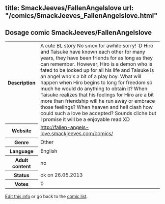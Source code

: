 title: SmackJeeves/FallenAngelslove
url: "/comics/SmackJeeves_FallenAngelslove.html"
---
Dosage comic SmackJeeves/FallenAngelslove
-----------------------------------------

<p id="msg"></p>
<script type="text/javascript">
if (window.location.search === '?edit_info_mail=sent_ok') {
  var elem = document.getElementById("msg");
  elem.innerHTML = 'Edited information sucessfully sent for review, which is usually done daily. Thanks!';
  elem.className = 'ok';
}
</script>
<table class="comicinfo">
<tr>
<th>Description</th><td>A cute BL story No smex for awhile sorry! :D Hiro and Taisuke have known each other for many years, they have been friends for as long as they can remember. However, Hiro is a demon who is fated to be locked up for all his life and Taisuke is an angel who's a bit of a play boy. What will happen when Hiro begins to long for freedom so much he would do anything to obtain it? When Taisuke realizes that his feelings for Hiro are a bit more than friendship will he run away or embrace those feelings? When heaven and hell clash how could such a love be accepted? Sounds cliche but I promise it will be a enjoyable read XD</td>
</tr>
<tr>
<th>Website</th><td><a href="http://fallen-angels-love.smackjeeves.com/comics/">http://fallen-angels-love.smackjeeves.com/comics/</a></td>
</tr>
<tr>
<th>Genre</th><td>Other</td>
</tr>
<tr>
<th>Language</th><td>English</td>
</tr>
<tr>
<th>Adult content</th><td>no</td>
</tr>
<tr>
<th>Status</th><td>ok on 26.05.2013</td>
</tr>
<tr>
<th>Votes</th><td>0</td>
</tr>
</table>

[Edit this info](SmackJeeves_FallenAngelslove_edit.html) or go back to the [comic list](../comic-index.html).
